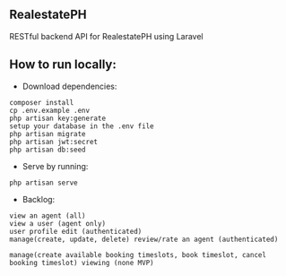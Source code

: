 ## RealestatePH

RESTful backend API for RealestatePH using Laravel

## How to run locally:

- Download dependencies:
```
composer install
cp .env.example .env
php artisan key:generate
setup your database in the .env file
php artisan migrate
php artisan jwt:secret
php artisan db:seed
```

- Serve by running:
```
php artisan serve
```

- Backlog:
```
view an agent (all)
view a user (agent only)
user profile edit (authenticated)
manage(create, update, delete) review/rate an agent (authenticated)

manage(create available booking timeslots, book timeslot, cancel booking timeslot) viewing (none MVP)
```
